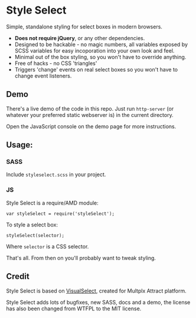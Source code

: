 # Style Select

Simple, standalone styling for select boxes in modern browsers.

 - **Does not require jQuery**, or any other dependencies.
 - Designed to be hackable - no magic numbers, all variables exposed by SCSS variables for easy incoporation into your own look and feel.
 - Minimal out of the box styling, so you won't have to override anything.
 - Free of hacks - no CSS 'triangles'
 - Triggers 'change' events on real select boxes so you won't have to change event listeners.

## Demo

There's a live demo of the code in this repo. Just run `http-server` (or whatever your preferred static webserver is) in the current directory.

Open the JavaScript console on the demo page for more instructions.

## Usage:

### SASS

Include `styleselect.scss` in your project.

### JS

Style Select is a require/AMD module:

    var styleSelect = require('styleSelect');

To style a select box:

    styleSelect(selector);

Where `selector` is a CSS selector.

That's all. From then on you'll probably want to tweak styling.

## Credit

Style Select is based on [VisualSelect](https://github.com/LeslieOA/VisualSelect), created for Multplx Attract platform.

Style Select adds lots of bugfixes, new SASS, docs and a demo, the license has also been changed from WTFPL to the MIT license.
